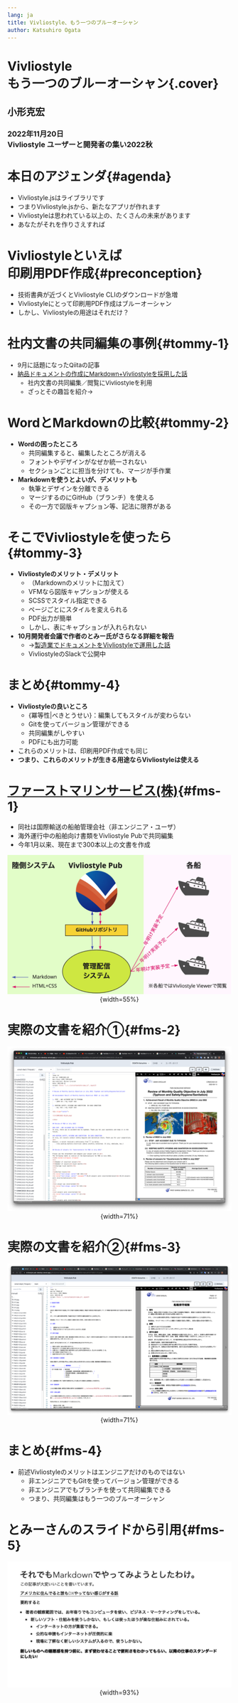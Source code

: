 ```yaml
---
lang: ja
title: Vivliostyle、もう一つのブルーオーシャン
author: Katsuhiro Ogata
---
```


# Vivliostyle<br/>もう一つのブルーオーシャン{.cover}

## 小形克宏

### 2022年11月20日<br/>Vivliostyle ユーザーと開発者の集い2022秋


# 本日のアジェンダ{#agenda}

- Vivliostyle.jsはライブラリです
- つまりVivliostyle.jsから、新たなアプリが作れます
- Vivliostyleは思われている以上の、たくさんの未来があります
- あなたがそれを作りさえすれば


# Vivliostyleといえば<br/>印刷用PDF作成{#preconception}

- 技術書典が近づくとVivliostyle CLIのダウンロードが急増
- Vivliostyleにとって印刷用PDF作成はブルーオーシャン
- しかし、Vivliostyleの用途はそれだけ？


# 社内文書の共同編集の事例{#tommy-1}

<div style="font-size: 96%;">

- 9月に話題になったQiitaの記事 
- [納品ドキュメントの作成にMarkdown+Vivliostyleを採用した話](https://qiita.com/tommyecguitar/items/2d1817cc8a09c15ad43e)
    - 社内文書の共同編集／閲覧にVivliostyleを利用
    - ざっとその趣旨を紹介→

</div>

# WordとMarkdownの比較{#tommy-2}

- **Wordの困ったところ**
    - 共同編集すると、編集したところが消える
    - フォントやデザインがなぜか統一されない
    - セクションごとに担当を分けても、マージが手作業
- **Markdownを使うとよいが、デメリットも**
    - 執筆とデザインを分離できる
    - マージするのにGitHub（ブランチ）を使える
    - その一方で図版キャプション等、記法に限界がある

# そこでVivliostyleを使ったら{#tommy-3}

- **Vivliostyleのメリット・デメリット**
    - （Markdownのメリットに加えて）
    - VFMなら図版キャプションが使える
    - SCSSでスタイル指定できる
    - ページごとにスタイルを変えられる
    - PDF出力が簡単
    - しかし、表にキャプションが入れられない
- **10月開発者会議で作者のとみー氏がさらなる詳細を報告**
    - →[製造業でドキュメントをVivliostyleで運用した話](https://vivliostyle.slack.com/archives/CAECW4S93/p1664603649765059)
    - VivliostyleのSlackで公開中

# まとめ{#tommy-4}

- **Vivliostyleの良いところ**
    - {冪等性|べきとうせい}：編集してもスタイルが変わらない
    - Gitを使ってバージョン管理ができる
    - 共同編集がしやすい
    - PDFにも出力可能
- これらのメリットは、印刷用PDF作成でも同じ
- **つまり、これらのメリットが生きる用途ならVivliostyleは使える**


# [ファーストマリンサービス(株)](https://fmarine.co.jp/){#fms-1}

- 同社は国際輸送の船舶管理会社（非エンジニア・ユーザ）
- 海外運行中の船舶向け書類をVivliostyle Pubで共同編集
- 今年1月以来、現在まで300本以上の文書を作成

<div style="text-align:center">

![](FMS-system.jpg){width=55%}

</div>

# 実際の文書を紹介①{#fms-2}

<div style="text-align:center">

![画像、表組のある英語文書](FMS_sample-b.png){width=71%}

</div>

# 実際の文書を紹介②{#fms-3}

<div style="text-align:center">

![日本語文書、表組はMarkdown](FMS_sample-c.png){width=71%}

</div>

# まとめ{#fms-4}

- 前述Vivliostyleのメリットはエンジニアだけのものではない
    - 非エンジニアでもGitを使ってバージョン管理ができる
    - 非エンジニアでもブランチを使って共同編集できる
    - つまり、共同編集はもう一つのブルーオーシャン

# とみーさんのスライドから引用{#fms-5}

<div style="text-align:center">

![「製造業でドキュメントをVivliostyleで運用した話」より](slides-export.jpg){width=93%}

</div>


